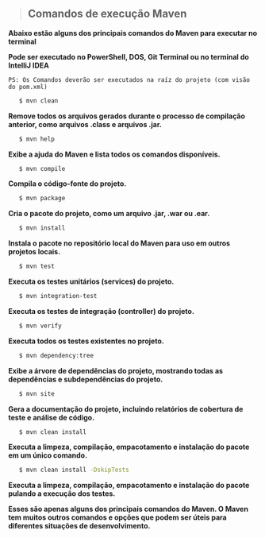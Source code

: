 > ## Comandos de execução Maven

**Abaixo estão alguns dos principais comandos do Maven para executar no terminal**

**Pode ser executado no PowerShell, DOS, Git Terminal ou no terminal do IntelliJ IDEA**

`PS: Os Comandos deverão ser executados na raíz do projeto (com visão do pom.xml)`

```bash
   $ mvn clean 
```
**Remove todos os arquivos gerados durante o processo de compilação anterior, como arquivos .class e arquivos .jar.**

```bash
   $ mvn help 
```
**Exibe a ajuda do Maven e lista todos os comandos disponíveis.**

```bash
   $ mvn compile
```
**Compila o código-fonte do projeto.**

```bash
   $ mvn package
```
**Cria o pacote do projeto, como um arquivo .jar, .war ou .ear.**

```bash
   $ mvn install
```
**Instala o pacote no repositório local do Maven para uso em outros projetos locais.**

```bash
   $ mvn test
```
**Executa os testes unitários (services) do projeto.**

```bash
   $ mvn integration-test
```
**Executa os testes de integração (controller) do projeto.**

```bash
   $ mvn verify
```
**Executa todos os testes existentes no projeto.**

```bash
   $ mvn dependency:tree
```
**Exibe a árvore de dependências do projeto, mostrando todas as dependências e subdependências do projeto.**

```bash
   $ mvn site
```
**Gera a documentação do projeto, incluindo relatórios de cobertura de teste e análise de código.**

```bash
   $ mvn clean install
```
**Executa a limpeza, compilação, empacotamento e instalação do pacote em um único comando.**

```bash
   $ mvn clean install -DskipTests
```
**Executa a limpeza, compilação, empacotamento e instalação do pacote pulando a execução dos testes.**

**Esses são apenas alguns dos principais comandos do Maven. O Maven tem muitos outros comandos e opções que podem ser úteis para diferentes situações de desenvolvimento.**